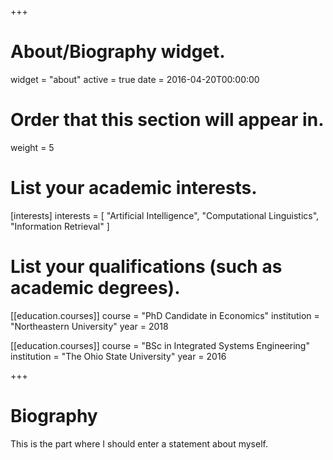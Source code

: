 +++
# About/Biography widget.
widget = "about"
active = true
date = 2016-04-20T00:00:00

# Order that this section will appear in.
weight = 5

# List your academic interests.
[interests]
  interests = [
    "Artificial Intelligence",
    "Computational Linguistics",
    "Information Retrieval"
  ]

# List your qualifications (such as academic degrees).
[[education.courses]]
  course = "PhD Candidate in Economics"
  institution = "Northeastern University"
  year = 2018

[[education.courses]]
  course = "BSc in Integrated Systems Engineering"
  institution = "The Ohio State University"
  year = 2016


 
+++

# Biography

This is the part where I should enter a statement about myself.
